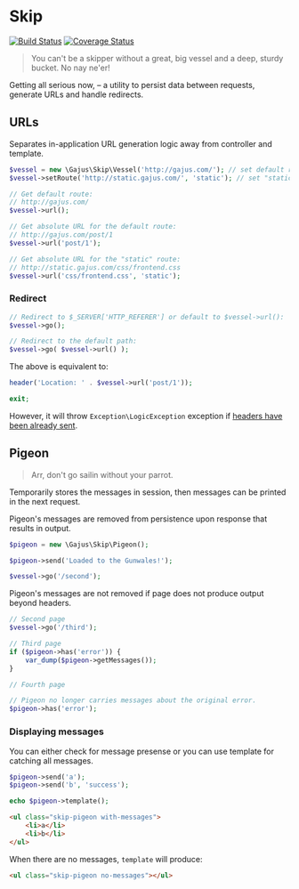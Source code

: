 # Skip

[![Build Status](https://travis-ci.org/gajus/skip.png?branch=master)](https://travis-ci.org/gajus/skip)
[![Coverage Status](https://coveralls.io/repos/gajus/skip/badge.png)](https://coveralls.io/r/gajus/skip)

> You can't be a skipper without a great, big vessel and a deep, sturdy bucket. No nay ne'er!

Getting all serious now, – a utility to persist data between requests, generate URLs and handle redirects.

## URLs

Separates in-application URL generation logic away from controller and template.

```php
$vessel = new \Gajus\Skip\Vessel('http://gajus.com/'); // set default route
$vessel->setRoute('http://static.gajus.com/', 'static'); // set "static" route

// Get default route:
// http://gajus.com/
$vessel->url();

// Get absolute URL for the default route:
// http://gajus.com/post/1
$vessel->url('post/1');

// Get absolute URL for the "static" route:
// http://static.gajus.com/css/frontend.css
$vessel->url('css/frontend.css', 'static');
```

### Redirect

```php
// Redirect to $_SERVER['HTTP_REFERER'] or default to $vessel->url():
$vessel->go();

// Redirect to the default path:
$vessel->go( $vessel->url() );
```

The above is equivalent to:

```php
header('Location: ' . $vessel->url('post/1'));

exit;
```

However, it will throw `Exception\LogicException` exception if [headers have been already sent](http://stackoverflow.com/questions/8028957/how-to-fix-headers-already-sent-error-in-php).

## Pigeon

> Arr, don't go sailin without your parrot.

Temporarily stores the messages in session, then messages can be printed in the next request.

Pigeon's messages are removed from persistence upon response that results in output.

```php
$pigeon = new \Gajus\Skip\Pigeon();

$pigeon->send('Loaded to the Gunwales!');

$vessel->go('/second');
```

Pigeon's messages are not removed if page does not produce output beyond headers.

```php
// Second page
$vessel->go('/third');
```

```php
// Third page
if ($pigeon->has('error')) {
    var_dump($pigeon->getMessages());
}
```

```php
// Fourth page

// Pigeon no longer carries messages about the original error.
$pigeon->has('error');
```

### Displaying messages

You can either check for message presense or you can use template for catching all messages.

```php
$pigeon->send('a');
$pigeon->send('b', 'success');

echo $pigeon->template();
```

```html
<ul class="skip-pigeon with-messages">
    <li>a</li>
    <li>b</li>
</ul>
```

When there are no messages, `template` will produce:

```html
<ul class="skip-pigeon no-messages"></ul>
```